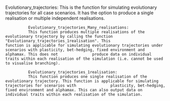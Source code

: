 Evolutionary_trajectories:
This is the function for simulating evolutionary trajectories for all case scenarios. It has the option to produce a single realisation or multiple independent realisations. 
              
              Evolutionary_trajectories_Many_realisations:
              This function produces multiple realisations of the evolutionary trajectory by calling the function "Evolutionary_trajectories_1realisation". This                       function is applicable for simulating evolutionary trajectories under scenarios with plasticity, bet-hedging, fixed environment and alphamax. This does not               produce data on individual traits within each realisation of the simulation (i.e. cannot be used to visualise branching).
              
              Evolutionary_trajectories_1realisation:
              This function produces one single realisation of the evolutionary trajectory. This function is applicable for simulating trajectories for scenarios with               plasticity, bet-hedging, fixed environment and alphamax. This can also output data on individual traits within each realisation of the simulation.
